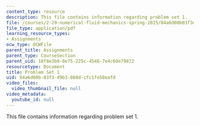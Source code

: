 ```yaml
---
content_type: resource
description: This file contains information regarding problem set 1.
file: /courses/2-29-numerical-fluid-mechanics-spring-2015/84a6d00b03f3d9b3860dcfc1fe58eafd_MIT2_29S15_PS1_SP2015_v3.pdf
file_type: application/pdf
learning_resource_types:
- Assignments
ocw_type: OCWFile
parent_title: Assignments
parent_type: CourseSection
parent_uid: 18f8e3b9-0e75-225c-4548-7e4c60e79872
resourcetype: Document
title: Problem Set 1
uid: 84a6d00b-03f3-d9b3-860d-cfc1fe58eafd
video_files:
  video_thumbnail_file: null
video_metadata:
  youtube_id: null
---
```

This file contains information regarding problem set 1.

